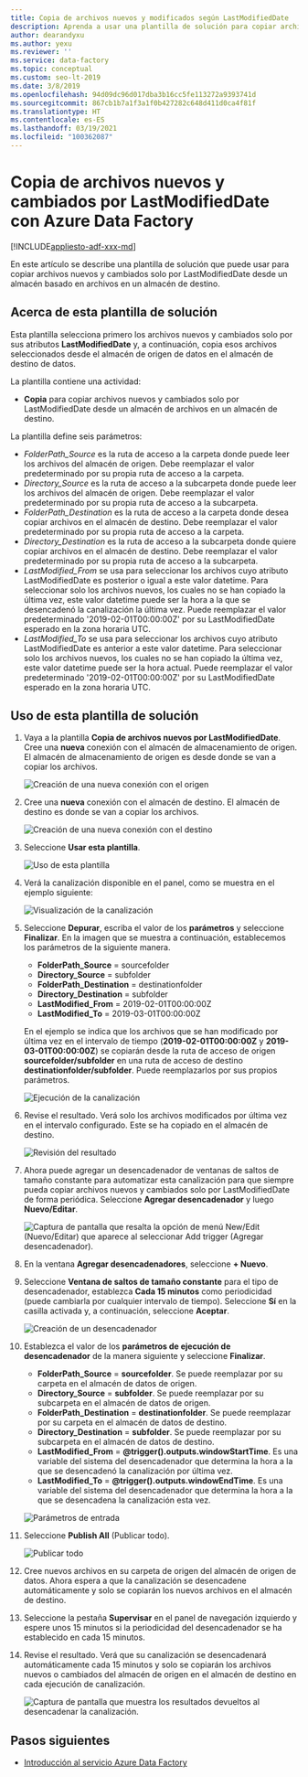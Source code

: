 ```yaml
---
title: Copia de archivos nuevos y modificados según LastModifiedDate
description: Aprenda a usar una plantilla de solución para copiar archivos nuevos y cambiados por LastModifiedDate con Azure Data Factory.
author: dearandyxu
ms.author: yexu
ms.reviewer: ''
ms.service: data-factory
ms.topic: conceptual
ms.custom: seo-lt-2019
ms.date: 3/8/2019
ms.openlocfilehash: 94d09dc96d017dba3b16cc5fe113272a9393741d
ms.sourcegitcommit: 867cb1b7a1f3a1f0b427282c648d411d0ca4f81f
ms.translationtype: HT
ms.contentlocale: es-ES
ms.lasthandoff: 03/19/2021
ms.locfileid: "100362087"
---
```

# <a name="copy-new-and-changed-files-by-lastmodifieddate-with-azure-data-factory"></a>Copia de archivos nuevos y cambiados por LastModifiedDate con Azure Data Factory

[!INCLUDE[appliesto-adf-xxx-md](includes/appliesto-adf-xxx-md.md)]

En este artículo se describe una plantilla de solución que puede usar para copiar archivos nuevos y cambiados solo por LastModifiedDate desde un almacén basado en archivos en un almacén de destino. 

## <a name="about-this-solution-template"></a>Acerca de esta plantilla de solución

Esta plantilla selecciona primero los archivos nuevos y cambiados solo por sus atributos **LastModifiedDate** y, a continuación, copia esos archivos seleccionados desde el almacén de origen de datos en el almacén de destino de datos.

La plantilla contiene una actividad:
- **Copia** para copiar archivos nuevos y cambiados solo por LastModifiedDate desde un almacén de archivos en un almacén de destino.

La plantilla define seis parámetros:
-  *FolderPath_Source* es la ruta de acceso a la carpeta donde puede leer los archivos del almacén de origen. Debe reemplazar el valor predeterminado por su propia ruta de acceso a la carpeta.
-  *Directory_Source* es la ruta de acceso a la subcarpeta donde puede leer los archivos del almacén de origen. Debe reemplazar el valor predeterminado por su propia ruta de acceso a la subcarpeta.
-  *FolderPath_Destination* es la ruta de acceso a la carpeta donde desea copiar archivos en el almacén de destino. Debe reemplazar el valor predeterminado por su propia ruta de acceso a la carpeta.
-  *Directory_Destination* es la ruta de acceso a la subcarpeta donde quiere copiar archivos en el almacén de destino. Debe reemplazar el valor predeterminado por su propia ruta de acceso a la subcarpeta.
-  *LastModified_From* se usa para seleccionar los archivos cuyo atributo LastModifiedDate es posterior o igual a este valor datetime.  Para seleccionar solo los archivos nuevos, los cuales no se han copiado la última vez, este valor datetime puede ser la hora a la que se desencadenó la canalización la última vez. Puede reemplazar el valor predeterminado '2019-02-01T00:00:00Z' por su LastModifiedDate esperado en la zona horaria UTC. 
-  *LastModified_To* se usa para seleccionar los archivos cuyo atributo LastModifiedDate es anterior a este valor datetime. Para seleccionar solo los archivos nuevos, los cuales no se han copiado la última vez, este valor datetime puede ser la hora actual.  Puede reemplazar el valor predeterminado '2019-02-01T00:00:00Z' por su LastModifiedDate esperado en la zona horaria UTC. 

## <a name="how-to-use-this-solution-template"></a>Uso de esta plantilla de solución

1. Vaya a la plantilla **Copia de archivos nuevos por LastModifiedDate**. Cree una **nueva** conexión con el almacén de almacenamiento de origen. El almacén de almacenamiento de origen es desde donde se van a copiar los archivos.

    ![Creación de una nueva conexión con el origen](media/solution-template-copy-new-files-lastmodifieddate/copy-new-files-lastmodifieddate1.png)
    
2. Cree una **nueva** conexión con el almacén de destino. El almacén de destino es donde se van a copiar los archivos. 

    ![Creación de una nueva conexión con el destino](media/solution-template-copy-new-files-lastmodifieddate/copy-new-files-lastmodifieddate3.png)

3. Seleccione **Usar esta plantilla**.

    ![Uso de esta plantilla](media/solution-template-copy-new-files-lastmodifieddate/copy-new-files-lastmodifieddate4.png)
    
4. Verá la canalización disponible en el panel, como se muestra en el ejemplo siguiente:

    ![Visualización de la canalización](media/solution-template-copy-new-files-lastmodifieddate/copy-new-files-lastmodifieddate5.png)

5. Seleccione **Depurar**, escriba el valor de los **parámetros** y seleccione **Finalizar**.  En la imagen que se muestra a continuación, establecemos los parámetros de la siguiente manera.
   - **FolderPath_Source** = sourcefolder
   - **Directory_Source** = subfolder
   - **FolderPath_Destination** = destinationfolder
   - **Directory_Destination** = subfolder
   - **LastModified_From** =  2019-02-01T00:00:00Z
   - **LastModified_To** = 2019-03-01T00:00:00Z
    
    En el ejemplo se indica que los archivos que se han modificado por última vez en el intervalo de tiempo (**2019-02-01T00:00:00Z** y **2019-03-01T00:00:00Z**) se copiarán desde la ruta de acceso de origen **sourcefolder/subfolder** en una ruta de acceso de destino **destinationfolder/subfolder**.  Puede reemplazarlos por sus propios parámetros.

    ![Ejecución de la canalización](media/solution-template-copy-new-files-lastmodifieddate/copy-new-files-lastmodifieddate6.png)

6. Revise el resultado. Verá solo los archivos modificados por última vez en el intervalo configurado. Este se ha copiado en el almacén de destino.

    ![Revisión del resultado](media/solution-template-copy-new-files-lastmodifieddate/copy-new-files-lastmodifieddate7.png)
    
7. Ahora puede agregar un desencadenador de ventanas de saltos de tamaño constante para automatizar esta canalización para que siempre pueda copiar archivos nuevos y cambiados solo por LastModifiedDate de forma periódica.  Seleccione **Agregar desencadenador** y luego **Nuevo/Editar**.

    ![Captura de pantalla que resalta la opción de menú New/Edit (Nuevo/Editar) que aparece al seleccionar Add trigger (Agregar desencadenador).](media/solution-template-copy-new-files-lastmodifieddate/copy-new-files-lastmodifieddate8.png)
    
8. En la ventana **Agregar desencadenadores**, seleccione **+ Nuevo**.

9. Seleccione **Ventana de saltos de tamaño constante** para el tipo de desencadenador, establezca **Cada 15 minutos** como periodicidad (puede cambiarla por cualquier intervalo de tiempo). Seleccione **Sí** en la casilla activada y, a continuación, seleccione **Aceptar**.

    ![Creación de un desencadenador](media/solution-template-copy-new-files-lastmodifieddate/copy-new-files-lastmodifieddate10.png)    
    
10. Establezca el valor de los **parámetros de ejecución de desencadenador** de la manera siguiente y seleccione **Finalizar**.
    - **FolderPath_Source** = **sourcefolder**.  Se puede reemplazar por su carpeta en el almacén de datos de origen.
    - **Directory_Source** = **subfolder**.  Se puede reemplazar por su subcarpeta en el almacén de datos de origen.
    - **FolderPath_Destination** = **destinationfolder**.  Se puede reemplazar por su carpeta en el almacén de datos de destino.
    - **Directory_Destination** = **subfolder**.  Se puede reemplazar por su subcarpeta en el almacén de datos de destino.
    - **LastModified_From** =   **\@trigger().outputs.windowStartTime**.  Es una variable del sistema del desencadenador que determina la hora a la que se desencadenó la canalización por última vez.
    - **LastModified_To** =  **\@trigger().outputs.windowEndTime**.  Es una variable del sistema del desencadenador que determina la hora a la que se desencadena la canalización esta vez.
    
    ![Parámetros de entrada](media/solution-template-copy-new-files-lastmodifieddate/copy-new-files-lastmodifieddate11.png)
    
11. Seleccione **Publish All** (Publicar todo).
    
    ![Publicar todo](media/solution-template-copy-new-files-lastmodifieddate/copy-new-files-lastmodifieddate12.png)

12. Cree nuevos archivos en su carpeta de origen del almacén de origen de datos.  Ahora espera a que la canalización se desencadene automáticamente y solo se copiarán los nuevos archivos en el almacén de destino.

13. Seleccione la pestaña **Supervisar** en el panel de navegación izquierdo y espere unos 15 minutos si la periodicidad del desencadenador se ha establecido en cada 15 minutos. 

14. Revise el resultado. Verá que su canalización se desencadenará automáticamente cada 15 minutos y solo se copiarán los archivos nuevos o cambiados del almacén de origen en el almacén de destino en cada ejecución de canalización.

    ![Captura de pantalla que muestra los resultados devueltos al desencadenar la canalización.](media/solution-template-copy-new-files-lastmodifieddate/copy-new-files-lastmodifieddate15.png)
    
## <a name="next-steps"></a>Pasos siguientes

- [Introducción al servicio Azure Data Factory](introduction.md)

